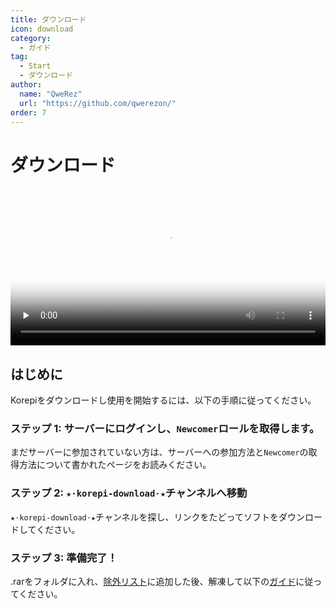 ```yaml
---
title: ダウンロード
icon: download
category:
  - ガイド
tag:
  - Start
  - ダウンロード
author:
  name: "QweRez"
  url: "https://github.com/qwerezon/"
order: 7
---
```


# ダウンロード

<video controls preload="none" width="100%" poster="https://nextcloud.atruicardona.xyz/s/HFYfj2E25cFYnYC/preview"><source src="https://nextcloud.atruicardona.xyz/s/HFYfj2E25cFYnYC/download" type="video/mp4"></video>

## はじめに

Korepiをダウンロードし使用を開始するには、以下の手順に従ってください。

### ステップ 1: サーバーにログインし、`Newcomer`ロールを取得します。

まだサーバーに参加されていない方は、サーバーへの参加方法と`Newcomer`の取得方法について書かれたページをお読みください。

### ステップ 2: `★⋅korepi-download⋅★`チャンネルへ移動

`★⋅korepi-download⋅★`チャンネルを探し、リンクをたどってソフトをダウンロードしてください。

### ステップ 3: 準備完了！

.rarをフォルダに入れ、[除外リスト](../guide/virus.md)に追加した後、解凍して以下の[ガイド](../guide/getkey.md)に従ってください。
